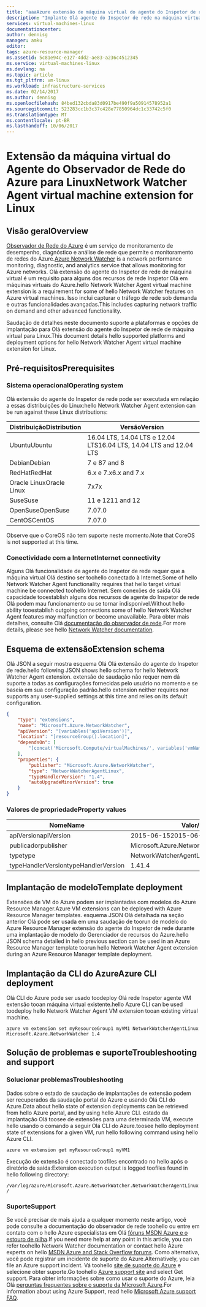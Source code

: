 ```yaml
---
title: "aaaAzure extensão de máquina virtual do agente do Inspetor de rede para Linux | Microsoft Docs"
description: "Implante Olá agente do Inspetor de rede na máquina virtual do Linux usando uma extensão de máquina virtual."
services: virtual-machines-linux
documentationcenter: 
author: dennisg
manager: amku
editor: 
tags: azure-resource-manager
ms.assetid: 5c81e94c-e127-4dd2-ae83-a236c4512345
ms.service: virtual-machines-linux
ms.devlang: na
ms.topic: article
ms.tgt_pltfrm: vm-linux
ms.workload: infrastructure-services
ms.date: 02/14/2017
ms.author: dennisg
ms.openlocfilehash: 84bed132cbda83d0917be490f9a50914578952a1
ms.sourcegitcommit: 523283cc1b3c37c428e77850964dc1c33742c5f0
ms.translationtype: MT
ms.contentlocale: pt-BR
ms.lasthandoff: 10/06/2017
---
```

# <a name="network-watcher-agent-virtual-machine-extension-for-linux"></a><span data-ttu-id="aee6e-103">Extensão da máquina virtual do Agente do Observador de Rede do Azure para Linux</span><span class="sxs-lookup"><span data-stu-id="aee6e-103">Network Watcher Agent virtual machine extension for Linux</span></span>

## <a name="overview"></a><span data-ttu-id="aee6e-104">Visão geral</span><span class="sxs-lookup"><span data-stu-id="aee6e-104">Overview</span></span>

<span data-ttu-id="aee6e-105">[Observador de Rede do Azure](https://review.docs.microsoft.com/en-us/azure/network-watcher/) é um serviço de monitoramento de desempenho, diagnóstico e análise de rede que permite o monitoramento de redes do Azure.</span><span class="sxs-lookup"><span data-stu-id="aee6e-105">[Azure Network Watcher](https://review.docs.microsoft.com/en-us/azure/network-watcher/) is a network performance monitoring, diagnostic, and analytics service that allows monitoring for Azure networks.</span></span> <span data-ttu-id="aee6e-106">Olá extensão do agente do Inspetor de rede de máquina virtual é um requisito para alguns dos recursos de rede Inspetor Olá em máquinas virtuais do Azure.</span><span class="sxs-lookup"><span data-stu-id="aee6e-106">hello Network Watcher Agent virtual machine extension is a requirement for some of hello Network Watcher features on Azure virtual machines.</span></span> <span data-ttu-id="aee6e-107">Isso inclui capturar o tráfego de rede sob demanda e outras funcionalidades avançadas.</span><span class="sxs-lookup"><span data-stu-id="aee6e-107">This includes capturing network traffic on demand and other advanced functionality.</span></span>

<span data-ttu-id="aee6e-108">Saudação de detalhes neste documento suporte a plataformas e opções de implantação para Olá extensão do agente do Inspetor de rede de máquina virtual para Linux.</span><span class="sxs-lookup"><span data-stu-id="aee6e-108">This document details hello supported platforms and deployment options for hello Network Watcher Agent virtual machine extension for Linux.</span></span>

## <a name="prerequisites"></a><span data-ttu-id="aee6e-109">Pré-requisitos</span><span class="sxs-lookup"><span data-stu-id="aee6e-109">Prerequisites</span></span>

### <a name="operating-system"></a><span data-ttu-id="aee6e-110">Sistema operacional</span><span class="sxs-lookup"><span data-stu-id="aee6e-110">Operating system</span></span>

<span data-ttu-id="aee6e-111">Olá extensão do agente do Inspetor de rede pode ser executada em relação a essas distribuições do Linux:</span><span class="sxs-lookup"><span data-stu-id="aee6e-111">hello Network Watcher Agent extension can be run against these Linux distributions:</span></span>

| <span data-ttu-id="aee6e-112">Distribuição</span><span class="sxs-lookup"><span data-stu-id="aee6e-112">Distribution</span></span> | <span data-ttu-id="aee6e-113">Versão</span><span class="sxs-lookup"><span data-stu-id="aee6e-113">Version</span></span> |
|---|---|
| <span data-ttu-id="aee6e-114">Ubuntu</span><span class="sxs-lookup"><span data-stu-id="aee6e-114">Ubuntu</span></span> | <span data-ttu-id="aee6e-115">16.04 LTS, 14.04 LTS e 12.04 LTS</span><span class="sxs-lookup"><span data-stu-id="aee6e-115">16.04 LTS, 14.04 LTS and 12.04 LTS</span></span> |
| <span data-ttu-id="aee6e-116">Debian</span><span class="sxs-lookup"><span data-stu-id="aee6e-116">Debian</span></span> | <span data-ttu-id="aee6e-117">7 e 8</span><span class="sxs-lookup"><span data-stu-id="aee6e-117">7 and 8</span></span> |
| <span data-ttu-id="aee6e-118">RedHat</span><span class="sxs-lookup"><span data-stu-id="aee6e-118">RedHat</span></span> | <span data-ttu-id="aee6e-119">6.x e 7.x</span><span class="sxs-lookup"><span data-stu-id="aee6e-119">6.x and 7.x</span></span> |
| <span data-ttu-id="aee6e-120">Oracle Linux</span><span class="sxs-lookup"><span data-stu-id="aee6e-120">Oracle Linux</span></span> | <span data-ttu-id="aee6e-121">7x</span><span class="sxs-lookup"><span data-stu-id="aee6e-121">7x</span></span> |
| <span data-ttu-id="aee6e-122">Suse</span><span class="sxs-lookup"><span data-stu-id="aee6e-122">Suse</span></span> | <span data-ttu-id="aee6e-123">11 e 12</span><span class="sxs-lookup"><span data-stu-id="aee6e-123">11 and 12</span></span> |
| <span data-ttu-id="aee6e-124">OpenSuse</span><span class="sxs-lookup"><span data-stu-id="aee6e-124">OpenSuse</span></span> | <span data-ttu-id="aee6e-125">7.0</span><span class="sxs-lookup"><span data-stu-id="aee6e-125">7.0</span></span> |
| <span data-ttu-id="aee6e-126">CentOS</span><span class="sxs-lookup"><span data-stu-id="aee6e-126">CentOS</span></span> | <span data-ttu-id="aee6e-127">7.0</span><span class="sxs-lookup"><span data-stu-id="aee6e-127">7.0</span></span> |

<span data-ttu-id="aee6e-128">Observe que o CoreOS não tem suporte neste momento.</span><span class="sxs-lookup"><span data-stu-id="aee6e-128">Note that CoreOS is not supported at this time.</span></span>

### <a name="internet-connectivity"></a><span data-ttu-id="aee6e-129">Conectividade com a Internet</span><span class="sxs-lookup"><span data-stu-id="aee6e-129">Internet connectivity</span></span>

<span data-ttu-id="aee6e-130">Alguns Olá funcionalidade de agente do Inspetor de rede requer que a máquina virtual Olá destino ser toohello conectado à Internet.</span><span class="sxs-lookup"><span data-stu-id="aee6e-130">Some of hello Network Watcher Agent functionality requires that hello target virtual machine be connected toohello Internet.</span></span> <span data-ttu-id="aee6e-131">Sem conexões de saída Olá capacidade tooestablish alguns dos recursos de agente do Inspetor de rede Olá podem mau funcionamento ou se tornar indisponível.</span><span class="sxs-lookup"><span data-stu-id="aee6e-131">Without hello ability tooestablish outgoing connections some of hello Network Watcher Agent features may malfunction or become unavailable.</span></span> <span data-ttu-id="aee6e-132">Para obter mais detalhes, consulte Olá [documentação do observador de rede](https://review.docs.microsoft.com/en-us/azure/network-watcher/).</span><span class="sxs-lookup"><span data-stu-id="aee6e-132">For more details, please see hello [Network Watcher documentation](https://review.docs.microsoft.com/en-us/azure/network-watcher/).</span></span>

## <a name="extension-schema"></a><span data-ttu-id="aee6e-133">Esquema de extensão</span><span class="sxs-lookup"><span data-stu-id="aee6e-133">Extension schema</span></span>

<span data-ttu-id="aee6e-134">Olá JSON a seguir mostra esquema Olá Olá extensão do agente do Inspetor de rede.</span><span class="sxs-lookup"><span data-stu-id="aee6e-134">hello following JSON shows hello schema for hello Network Watcher Agent extension.</span></span> <span data-ttu-id="aee6e-135">extensão de saudação não requer nem dá suporte a todas as configurações fornecidas pelo usuário no momento e se baseia em sua configuração padrão.</span><span class="sxs-lookup"><span data-stu-id="aee6e-135">hello extension neither requires nor supports any user-supplied settings at this time and relies on its default configuration.</span></span>

```json
{
    "type": "extensions",
    "name": "Microsoft.Azure.NetworkWatcher",
    "apiVersion": "[variables('apiVersion')]",
    "location": "[resourceGroup().location]",
    "dependsOn": [
        "[concat('Microsoft.Compute/virtualMachines/', variables('vmName'))]"
    ],
    "properties": {
        "publisher": "Microsoft.Azure.NetworkWatcher",
        "type": "NetworkWatcherAgentLinux",
        "typeHandlerVersion": "1.4",
        "autoUpgradeMinorVersion": true
    }
}
```

### <a name="property-values"></a><span data-ttu-id="aee6e-136">Valores de propriedade</span><span class="sxs-lookup"><span data-stu-id="aee6e-136">Property values</span></span>

| <span data-ttu-id="aee6e-137">Nome</span><span class="sxs-lookup"><span data-stu-id="aee6e-137">Name</span></span> | <span data-ttu-id="aee6e-138">Valor/Exemplo</span><span class="sxs-lookup"><span data-stu-id="aee6e-138">Value / Example</span></span> |
| ---- | ---- |
| <span data-ttu-id="aee6e-139">apiVersion</span><span class="sxs-lookup"><span data-stu-id="aee6e-139">apiVersion</span></span> | <span data-ttu-id="aee6e-140">2015-06-15</span><span class="sxs-lookup"><span data-stu-id="aee6e-140">2015-06-15</span></span> |
| <span data-ttu-id="aee6e-141">publicador</span><span class="sxs-lookup"><span data-stu-id="aee6e-141">publisher</span></span> | <span data-ttu-id="aee6e-142">Microsoft.Azure.NetworkWatcher</span><span class="sxs-lookup"><span data-stu-id="aee6e-142">Microsoft.Azure.NetworkWatcher</span></span> |
| <span data-ttu-id="aee6e-143">type</span><span class="sxs-lookup"><span data-stu-id="aee6e-143">type</span></span> | <span data-ttu-id="aee6e-144">NetworkWatcherAgentLinux</span><span class="sxs-lookup"><span data-stu-id="aee6e-144">NetworkWatcherAgentLinux</span></span> |
| <span data-ttu-id="aee6e-145">typeHandlerVersion</span><span class="sxs-lookup"><span data-stu-id="aee6e-145">typeHandlerVersion</span></span> | <span data-ttu-id="aee6e-146">1.4</span><span class="sxs-lookup"><span data-stu-id="aee6e-146">1.4</span></span> |

## <a name="template-deployment"></a><span data-ttu-id="aee6e-147">Implantação de modelo</span><span class="sxs-lookup"><span data-stu-id="aee6e-147">Template deployment</span></span>

<span data-ttu-id="aee6e-148">Extensões de VM do Azure podem ser implantadas com modelos do Azure Resource Manager.</span><span class="sxs-lookup"><span data-stu-id="aee6e-148">Azure VM extensions can be deployed with Azure Resource Manager templates.</span></span> <span data-ttu-id="aee6e-149">esquema JSON Olá detalhada na seção anterior Olá pode ser usada em uma saudação de toorun de modelo do Azure Resource Manager extensão do agente do Inspetor de rede durante uma implantação de modelo do Gerenciador de recursos do Azure.</span><span class="sxs-lookup"><span data-stu-id="aee6e-149">hello JSON schema detailed in hello previous section can be used in an Azure Resource Manager template toorun hello Network Watcher Agent extension during an Azure Resource Manager template deployment.</span></span>

## <a name="azure-cli-deployment"></a><span data-ttu-id="aee6e-150">Implantação da CLI do Azure</span><span class="sxs-lookup"><span data-stu-id="aee6e-150">Azure CLI deployment</span></span>

<span data-ttu-id="aee6e-151">Olá CLI do Azure pode ser usado toodeploy Olá rede Inspetor agente VM extensão tooan máquina virtual existente.</span><span class="sxs-lookup"><span data-stu-id="aee6e-151">hello Azure CLI can be used toodeploy hello Network Watcher Agent VM extension tooan existing virtual machine.</span></span>

```azurecli
azure vm extension set myResourceGroup1 myVM1 NetworkWatcherAgentLinux Microsoft.Azure.NetworkWatcher 1.4
```

## <a name="troubleshooting-and-support"></a><span data-ttu-id="aee6e-152">Solução de problemas e suporte</span><span class="sxs-lookup"><span data-stu-id="aee6e-152">Troubleshooting and support</span></span>

### <a name="troubleshooting"></a><span data-ttu-id="aee6e-153">Solucionar problemas</span><span class="sxs-lookup"><span data-stu-id="aee6e-153">Troubleshooting</span></span>

<span data-ttu-id="aee6e-154">Dados sobre o estado de saudação de implantações de extensão podem ser recuperados da saudação portal do Azure e usando Olá CLI do Azure.</span><span class="sxs-lookup"><span data-stu-id="aee6e-154">Data about hello state of extension deployments can be retrieved from hello Azure portal, and by using hello Azure CLI.</span></span> <span data-ttu-id="aee6e-155">estado da implantação Olá toosee de extensões para uma determinada VM, execute hello usando o comando a seguir Olá CLI do Azure.</span><span class="sxs-lookup"><span data-stu-id="aee6e-155">toosee hello deployment state of extensions for a given VM, run hello following command using hello Azure CLI.</span></span>

```azurecli
azure vm extension get myResourceGroup1 myVM1
```

<span data-ttu-id="aee6e-156">Execução de extensão é conectado toofiles encontrado no hello após o diretório de saída:</span><span class="sxs-lookup"><span data-stu-id="aee6e-156">Extension execution output is logged toofiles found in hello following directory:</span></span>

`
/var/log/azure/Microsoft.Azure.NetworkWatcher.NetworkWatcherAgentLinux/
`

### <a name="support"></a><span data-ttu-id="aee6e-157">Suporte</span><span class="sxs-lookup"><span data-stu-id="aee6e-157">Support</span></span>

<span data-ttu-id="aee6e-158">Se você precisar de mais ajuda a qualquer momento neste artigo, você pode consulte a documentação do observador de rede toohello ou entre em contato com o hello Azure especialistas em Olá [fóruns MSDN Azure e o estouro de pilha](https://azure.microsoft.com/en-us/support/forums/).</span><span class="sxs-lookup"><span data-stu-id="aee6e-158">If you need more help at any point in this article, you can refer toohello Network Watcher documentation or contact hello Azure experts on hello [MSDN Azure and Stack Overflow forums](https://azure.microsoft.com/en-us/support/forums/).</span></span> <span data-ttu-id="aee6e-159">Como alternativa, você pode registrar um incidente de suporte do Azure.</span><span class="sxs-lookup"><span data-stu-id="aee6e-159">Alternatively, you can file an Azure support incident.</span></span> <span data-ttu-id="aee6e-160">Vá toohello [site de suporte do Azure](https://azure.microsoft.com/en-us/support/options/) e selecione obter suporte.</span><span class="sxs-lookup"><span data-stu-id="aee6e-160">Go toohello [Azure support site](https://azure.microsoft.com/en-us/support/options/) and select Get support.</span></span> <span data-ttu-id="aee6e-161">Para obter informações sobre como usar o suporte do Azure, leia Olá [perguntas frequentes sobre o suporte da Microsoft Azure](https://azure.microsoft.com/en-us/support/faq/).</span><span class="sxs-lookup"><span data-stu-id="aee6e-161">For information about using Azure Support, read hello [Microsoft Azure support FAQ](https://azure.microsoft.com/en-us/support/faq/).</span></span>
